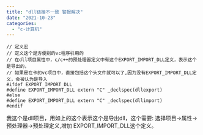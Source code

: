 ```yaml
---
title: "dll链接不一致 警报解决"
date: "2021-10-23"
categories: 
  - "c-计算机"
---
```


```
// 定义宏
// 定义这个是方便别的vc程序引用的
// 在dll项目属性中，c/c++的预处理器定义中有这个EXPORT_IMPORT_DLL定义，表示这个是导出的，
// 如果是在卡的vc项目中，直接包括这个头文件就可以了,因为没有EXPORT_IMPORT_DLL定义，会被认为是导入
#ifdef EXPORT_IMPORT_DLL
#define EXPORT_IMPORT_DLL extern "C" _declspec(dllexport) 
#else
#define EXPORT_IMPORT_DLL extern "C" _declspec(dllimport) 
#endif
```

我这个是dll项目，用如上的这个表示这个是导出dll，这个需要: 选择项目->属性->预处理器->预处理定义,增加 EXPORT\_IMPORT\_DLL这个定义。
